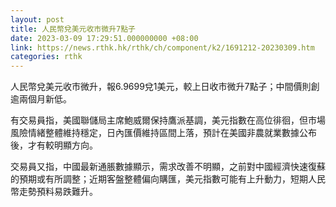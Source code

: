 ```yaml
---
layout: post
title: 人民幣兌美元收市微升7點子
date: 2023-03-09 17:29:51.000000000 +08:00
link: https://news.rthk.hk/rthk/ch/component/k2/1691212-20230309.htm
categories: rthk
---
```


人民幣兌美元收市微升，報6.9699兌1美元，較上日收市微升7點子；中間價則創逾兩個月新低。

有交易員指，美國聯儲局主席鮑威爾保持鷹派基調，美元指數在高位徘徊，但市場風險情緒整體維持穩定，日內匯價維持區間上落，預計在美國非農就業數據公布後，才有較明顯方向。

交易員又指，中國最新通脹數據顯示，需求改善不明顯，之前對中國經濟快速復蘇的預期或有所調整；近期客盤整體偏向購匯，美元指數可能有上升動力，短期人民幣走勢預料易跌難升。
